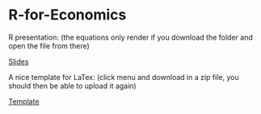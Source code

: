 # R-for-Economics
 R presentation: (the equations only render if you download the folder and open the file from there)

[Slides](https://htmlpreview.github.io/?https://github.com/LarsHernandez/R-for-Economics/blob/master/Slides.html#/)

A nice template for LaTex: (click menu and download in a zip file, you should then be able to upload it again)

[Template](https://www.overleaf.com/read/wpgndgwmtknz)
